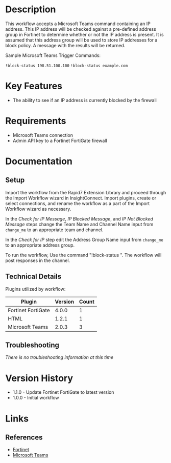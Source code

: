 # Description

This workflow accepts a Microsoft Teams command containing an IP address. This IP address will be checked against a pre-defined address group in Fortinet to determine whether or not the IP address is present. It is assumed that this address group will be used to store IP addresses for a block policy. A message with the results will be returned.

Sample Microsoft Teams Trigger Commands:

`!block-status 198.51.100.100`
`!block-status example.com`

# Key Features

* The ability to see if an IP address is currently blocked by the firewall

# Requirements

* Microsoft Teams connection
* Admin API key to a Fortinet FortiGate firewall

# Documentation

## Setup

Import the workflow from the Rapid7 Extension Library and proceed through the Import Workflow wizard in InsightConnect. Import plugins, create or select connections, and rename the workflow as a part of the Import Workflow wizard as necessary.

In the _Check for IP Message_, _IP Blocked Message_, and _IP Not Blocked Message_ steps change the Team Name and Channel Name input from `change_me` to an appropriate team and channel.

In the _Check for IP_ step edit the Address Group Name input from `change_me` to an appropriate address group.

To run the workflow,  Use the command "!block-status <IP>". The workflow will post responses in the channel.

## Technical Details

Plugins utilized by workflow:

|Plugin|Version|Count|
|----|----|--------|
|Fortinet FortiGate|4.0.0|1|
|HTML|1.2.1|1|
|Microsoft Teams|2.0.3|3|

## Troubleshooting

_There is no troubleshooting information at this time_

# Version History

* 1.1.0 - Update Fortinet FortiGate to latest version
* 1.0.0 - Initial workflow

# Links

## References

* [Fortinet](https://www.fortinet.com/)
* [Microsoft Teams](https://teams.microsoft.com)

